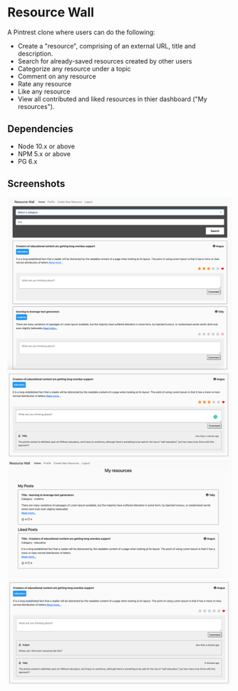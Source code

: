 
# Resource Wall

A Pintrest clone where users can do the following:

* Create a "resource", comprising of an external URL, title and description.
* Search for already-saved resources created by other users
* Categorize any resource under a topic
* Comment on any resource
* Rate any resource
* Like any resource
* View all contributed and liked resources in thier dashboard ("My resources").


## Dependencies
- Node 10.x or above
- NPM 5.x or above
- PG 6.x

## Screenshots
!["Homepage"](https://github.com/onebee9/resourceWall/blob/master/Docs/Home%20Page.png)
!["Resource"](https://github.com/onebee9/resourceWall/blob/master/Docs/Screen%20Shot%202022-04-04%20at%2011.54.39%20AM.png)
!["User Dashboard"](https://github.com/onebee9/resourceWall/blob/master/Docs/My%20resources.png)
!["Comments"](https://github.com/onebee9/resourceWall/blob/master/Docs/Multiple%20comments%20with%20time.png)